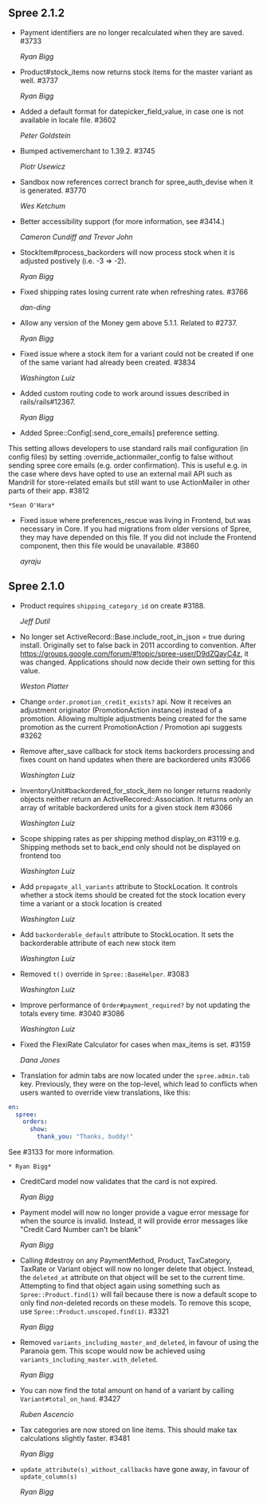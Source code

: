 ## Spree 2.1.2 ##

* Payment identifiers are no longer recalculated when they are saved. #3733

    *Ryan Bigg*

* Product#stock_items now returns stock items for the master variant as well. #3737

    *Ryan Bigg*

* Added a default format for datepicker_field_value, in case one is not available in locale file. #3602

    *Peter Goldstein*

* Bumped activemerchant to 1.39.2. #3745

    *Piotr Usewicz*

* Sandbox now references correct branch for spree_auth_devise when it is generated. #3770

    *Wes Ketchum*

* Better accessibility support (for more information, see #3414.)

    *Cameron Cundiff and Trevor John*

* StockItem#process_backorders will now process stock when it is adjusted postively (i.e. -3 => -2).

    *Ryan Bigg*

* Fixed shipping rates losing current rate when refreshing rates. #3766

    *dan-ding*

* Allow any version of the Money gem above 5.1.1. Related to #2737.

    *Ryan Bigg*

* Fixed issue where a stock item for a variant could not be created if one of the same variant had already been created. #3834

    *Washington Luiz*

* Added custom routing code to work around issues described in rails/rails#12367.

    *Ryan Bigg*

* Added Spree::Config[:send_core_emails] preference setting.

This setting allows developers to use standard rails mail configuration (in config
files) by setting :override_actionmailer_config to false without sending
spree core emails (e.g. order confirmation). This is useful e.g. in the
case where devs have opted to use an external mail API such as Mandrill
for store-related emails but still want to use ActionMailer in other
parts of their app. #3812
    
    *Sean O'Hara*

* Fixed issue where preferences_rescue was living in Frontend, but was necessary in Core. If you had migrations from older versions of Spree, they may have depended on this file. If you did not include the Frontend component, then this file would be unavailable. #3860

    *ayraju*


## Spree 2.1.0 ##

* Product requires `shipping_category_id` on create #3188.

    *Jeff Dutil*

*   No longer set ActiveRecord::Base.include_root_in_json = true during install.
    Originally set to false back in 2011 according to convention. After
    https://groups.google.com/forum/#!topic/spree-user/D9dZQayC4z, it
    was changed. Applications should now decide their own setting for this value.

    *Weston Platter*
    
*   Change `order.promotion_credit_exists?` api. Now it receives an adjustment
    originator (PromotionAction instance) instead of a promotion. Allowing
    multiple adjustments being created for the same promotion as the current
    PromotionAction / Promotion api suggests #3262

*   Remove after_save callback for stock items backorders processing and
    fixes count on hand updates when there are backordered units #3066

    *Washington Luiz*

*   InventoryUnit#backordered_for_stock_item no longer returns readonly objects
    neither return an ActiveRecored::Association. It returns only an array of
    writable backordered units for a given stock item #3066

    *Washington Luiz*

*   Scope shipping rates as per shipping method display_on #3119
    e.g. Shipping methods set to back_end only should not be displayed on frontend too

    *Washington Luiz*

*   Add `propagate_all_variants` attribute to StockLocation. It controls
    whether a stock items should be created fot the stock location every time
    a variant or a stock location is created

    *Washington Luiz*

*   Add `backorderable_default` attribute to StockLocation. It sets the
    backorderable attribute of each new stock item

    *Washington Luiz*

*   Removed `t()` override in `Spree::BaseHelper`. #3083

    *Washington Luiz*

*   Improve performance of `Order#payment_required?` by not updating the totals every time. #3040 #3086

    *Washington Luiz*

*   Fixed the FlexiRate Calculator for cases when max_items is set. #3159

    *Dana Jones*

* Translation for admin tabs are now located under the `spree.admin.tab` key. Previously, they were on the top-level, which lead to conflicts when users wanted to override view translations, like this:

```yml
en:
  spree:
    orders:
      show:
        thank_you: "Thanks, buddy!"
```

See #3133 for more information.

    * Ryan Bigg*

* CreditCard model now validates that the card is not expired.

    *Ryan Bigg*

* Payment model will now no longer provide a vague error message for when the source is invalid. Instead, it will provide error messages like "Credit Card Number can't be blank"

    *Ryan Bigg*

* Calling #destroy on any PaymentMethod, Product, TaxCategory, TaxRate or Variant object will now no longer delete that object. Instead, the `deleted_at` attribute on that object will be set to the current time. Attempting to find that object again using something such as `Spree::Product.find(1)` will fail because there is now a default scope to only find *non*-deleted records on these models. To remove this scope, use `Spree::Product.unscoped.find(1)`. #3321

    *Ryan Bigg*

* Removed `variants_including_master_and_deleted`, in favour of using the Paranoia gem. This scope would now be achieved using `variants_including_master.with_deleted`.

    *Ryan Bigg*

* You can now find the total amount on hand of a variant by calling `Variant#total_on_hand`. #3427

    *Ruben Ascencio*

* Tax categories are now stored on line items. This should make tax calculations slightly faster. #3481

    *Ryan Bigg*

* `update_attribute(s)_without_callbacks` have gone away, in favour of `update_column(s)`

    *Ryan Bigg*